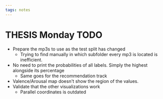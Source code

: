 ```yaml
---
tags: notes
---
```

# THESIS Monday TODO

- Prepare the mp3s to use as the test split has changed
	- Trying to find manually in which subfolder every mp3 is located is inefficient.
- No need to print the probabilities of all labels. Simply the highest alongside its percentage
	- Same goes for the recommendation track
- Valence/Arousal map doesn't show the region of the values.
- Validate that the other visualizations work
	- Parallel coordinates is outdated